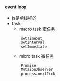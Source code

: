 #### event loop
* js是单线程的
* task
    * macro task 宏任务
    ```
        setTimeout
        setInterval
        setImmediate
    ```
    * micro task 微任务
    ```
        Promise
        MutaionObserver
        process.nextTick
    ```